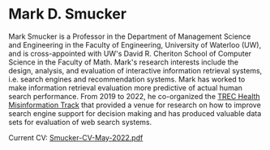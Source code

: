 # Mark D. Smucker

Mark Smucker is a Professor in the Department of Management Science and Engineering in the Faculty of Engineering, University of Waterloo (UW), and is cross-appointed with UW's David R. Cheriton School of Computer Science in the Faculty of Math.  Mark's research interests include the design, analysis, and evaluation of interactive information retrieval systems, i.e. search engines and recommendation systems.  Mark has worked to make information retrieval evaluation more predictive of actual human search performance.  From 2019 to 2022, he co-organized the [TREC Health Misinformation Track](https://trec-health-misinfo.github.io/) that provided a venue for research on how to improve search engine support for decision making and has produced valuable data sets for evaluation of web search systems.

Current CV: [Smucker-CV-May-2022.pdf](assets/pdf/Smucker-CV-May-2022.pdf)




